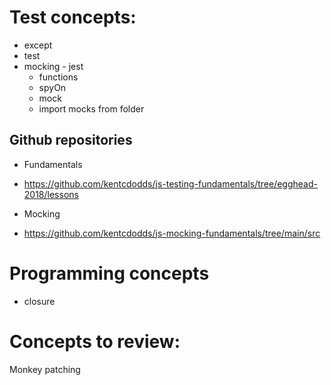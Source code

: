 # Test concepts:
  * except
  * test
  * mocking - jest
    * functions
    * spyOn
    * mock
    * import mocks from folder

## Github repositories
  - Fundamentals
  * https://github.com/kentcdodds/js-testing-fundamentals/tree/egghead-2018/lessons
  
  - Mocking
  * https://github.com/kentcdodds/js-mocking-fundamentals/tree/main/src

# Programming concepts
  * closure


# Concepts to review:
  Monkey patching


